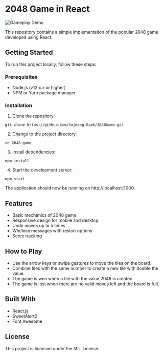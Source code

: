 # 2048 Game in React


![Gameplay Demo](https://postfiles.pstatic.net/MjAyMzA0MjhfMjg4/MDAxNjgyNjIwMTE1NDYz.uDHBoFwRz8NEeJeym1iLqqMOCV2JR_Mh6DcM6qWpXdEg.cNEAhRj4kJ2muj6lFrjP9Rh5lvwLL5x1zBUFigEFTVsg.GIF.suzietnwjd/%ED%81%AC%EA%B8%B0%EB%B3%80%ED%99%98game2048.gif?type=w773)


This repository contains a simple implementation of the popular 2048 game developed using React.


## Getting Started

To run this project locally, follow these steps:


### Prerequisites

- Node.js (v12.x.x or higher)
- NPM or Yarn package manager


### Installation

1. Clone the repository:

`git clone https://github.com/Sujeong-Baek/2048Game.git
`


2. Change to the project directory:

`cd 2048-game
`


3. Install dependencies:

`npm install
`


4. Start the development server:

`npm start
`


The application should now be running on http://localhost:3000.



## Features

- Basic mechanics of 2048 game
- Responsive design for mobile and desktop
- Undo moves up to 5 times
- Win/lose messages with restart options
- Score tracking



## How to Play

- Use the arrow keys or swipe gestures to move the tiles on the board.
- Combine tiles with the same number to create a new tile with double the value.
- The game is won when a tile with the value 2048 is created.
- The game is lost when there are no valid moves left and the board is full.



## Built With

- React.js
- SweetAlert2
- Font Awesome



## License

This project is licensed under the MIT License.
